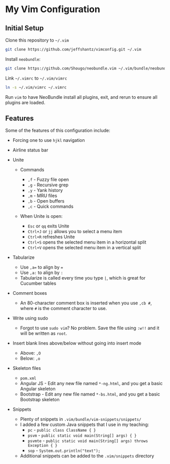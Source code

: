 My Vim Configuration
====================

Initial Setup
-------------

Clone this repository to `~/.vim`

```bash
git clone https://github.com/jeffshantz/vimconfig.git ~/.vim
```

Install `neobundle`:

```bash
git clone https://github.com/Shougo/neobundle.vim ~/.vim/bundle/neobundle.vim
```

Link `~/.vimrc` to `~/.vim/vimrc`

```bash
ln -s ~/.vim/vimrc ~/.vimrc
```

Run `vim` to have NeoBundle install all plugins, exit, and rerun to ensure all
plugins are loaded.

Features
--------

Some of the features of this configuration include:

* Forcing one to use `hjkl` navigation

* Airline status bar

* Unite

  * Commands
    * `,f` - Fuzzy file open
    * `,g` - Recursive grep
    * `,y` - Yank history
    * `,m` - MRU files
    * `,b` - Open buffers
    * `,c` - Quick commands

  * When Unite is open:
    * `Esc` or `qq` exits Unite
    * `Ctrl+J` or `jj` allows you to select a menu item
    * `Ctrl+R` refreshes Unite
    * `Ctrl+S` opens the selected menu item in a horizontal split
    * `Ctrl+V` opens the selected menu item in a vertical split

* Tabularize
  * Use `,a=` to align by `=`
  * Use `,a:` to align by `:`
  * Tabularize is called every time you type `|`, which is great for Cucumber tables

* Comment boxes
  * An 80-character comment box is inserted when you use `,cb #`, where `#` is the comment
    character to use.

* Write using sudo
  * Forgot to use `sudo vim`?  No problem.  Save the file using `:w!!` and it will be 
    written as `root`.

* Insert blank lines above/below without going into insert mode
  * Above: `,O`
  * Below: `,o`

* Skeleton files
  * `pom.xml`
  * Angular JS - Edit any new file named `*-ng.html`, and you get a basic Angular skeleton
  * Bootstrap - Edit any new file named `*-bs.html`, and you get a basic Bootstrap skeleton

* Snippets
  * Plenty of snippets in `.vim/bundle/vim-snippets/snippets/`
  * I added a few custom Java snippets that I use in my teaching:
    * `pc` - `public class ClassName { }`
    * `psvm` - `public static void main(String[] args) { }`
    * `psvmte` - `public static void main(String[] args) throws Exception { }`
    * `sop` - `System.out.println("text");`
  * Additional snippets can be added to the `.vim/snippets` directory
